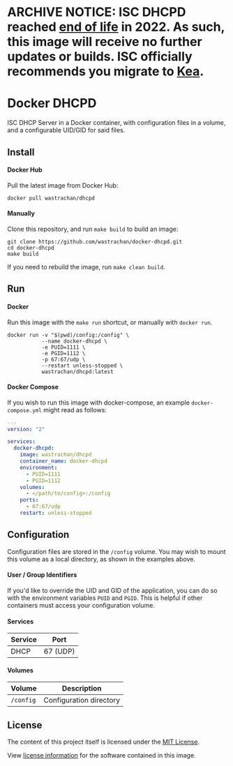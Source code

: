 # ARCHIVE NOTICE: ISC DHCPD reached [end of life](https://www.isc.org/blogs/isc-dhcp-eol/) in 2022. As such, this image will receive no further updates or builds. ISC officially recommends you migrate to [Kea](https://github.com/wastrachan/docker-kea).

# Docker DHCPD

ISC DHCP Server in a Docker container, with configuration files in a volume, and a configurable UID/GID for said files.

## Install

#### Docker Hub

Pull the latest image from Docker Hub:

```shell
docker pull wastrachan/dhcpd
```

#### Manually

Clone this repository, and run `make build` to build an image:

```shell
git clone https://github.com/wastrachan/docker-dhcpd.git
cd docker-dhcpd
make build
```

If you need to rebuild the image, run `make clean build`.

## Run

#### Docker

Run this image with the `make run` shortcut, or manually with `docker run`.

```shell
docker run -v "$(pwd)/config:/config" \
           --name docker-dhcpd \
           -e PUID=1111 \
           -e PGID=1112 \
           -p 67:67/udp \
           --restart unless-stopped \
           wastrachan/dhcpd:latest
```

#### Docker Compose

If you wish to run this image with docker-compose, an example `docker-compose.yml` might read as follows:

```yaml
---
version: "2"

services:
  docker-dhcpd:
    image: wastrachan/dhcpd
    container_name: docker-dhcpd
    environment:
      - PUID=1111
      - PGID=1112
    volumes:
      - </path/to/config>:/config
    ports:
      - 67:67/udp
    restart: unless-stopped
```

## Configuration

Configuration files are stored in the `/config` volume. You may wish to mount this volume as a local directory, as shown in the examples above.

#### User / Group Identifiers

If you'd like to override the UID and GID of the application, you can do so with the environment variables `PUID` and `PGID`. This is helpful if other containers must access your configuration volume.

#### Services

| Service | Port     |
| ------- | -------- |
| DHCP    | 67 (UDP) |

#### Volumes

| Volume    | Description             |
| --------- | ----------------------- |
| `/config` | Configuration directory |

## License

The content of this project itself is licensed under the [MIT License](LICENSE).

View [license information](https://www.isc.org/licenses/) for the software contained in this image.
